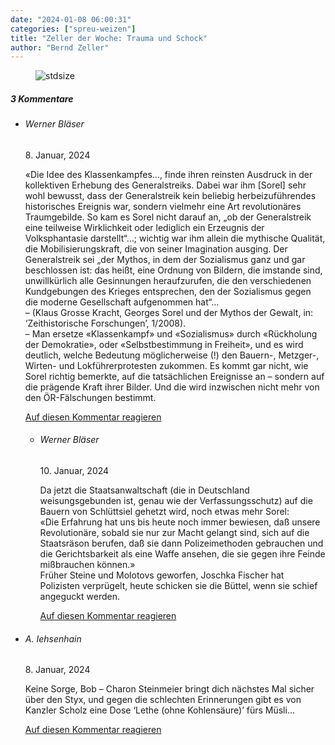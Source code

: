 ```yaml
---
date: "2024-01-08 06:00:31"
categories: ["spreu-weizen"]
title: "Zeller der Woche: Trauma und Schock"
author: "Bernd Zeller"
---
```



<figure>
<img src="https://www.publicomag.com/wp-content/uploads/2024/01/trauma-und-schock.jpg" alt=stdsize>
</figure>


<!--more-->
<h5 class="comments-h">
3 Kommentare </h5>
<ul class="commentlist">
<li class="comment even thread-even depth-1 clearfix" id="li-comment-120421">
<h6 class="author">Werner Bläser</h6> <span class="date">8. Januar, 2024</span>



«Die Idee des Klassenkampfes&#8230;, finde ihren reinsten Ausdruck in der kollektiven Erhebung des Generalstreiks. Dabei war ihm [Sorel] sehr wohl bewusst, dass der Generalstreik kein beliebig herbeizuführendes historisches Ereignis war, sondern vielmehr eine Art revolutionäres Traumgebilde. So kam es Sorel nicht darauf an, „ob der Generalstreik eine teilweise Wirklichkeit oder lediglich ein Erzeugnis der Volksphantasie darstellt“&#8230;; wichtig war ihm allein die mythische Qualität, die Mobilisierungskraft, die von seiner Imagination ausging. Der Generalstreik sei „der Mythos, in dem der Sozialismus ganz und gar beschlossen ist: das heißt, eine Ordnung von Bildern, die imstande sind, unwillkürlich alle Gesinnungen heraufzurufen, die den verschiedenen Kundgebungen des Krieges entsprechen, den der Sozialismus gegen die moderne Gesellschaft aufgenommen hat“&#8230;<br>
&#8211; (Klaus Grosse Kracht, Georges Sorel und der Mythos der Gewalt, in: &#8216;Zeithistorische Forschungen&#8217;, 1/2008).<br>
&#8211; Man ersetze «Klassenkampf» und «Sozialismus» durch «Rückholung der Demokratie», oder «Selbstbestimmung in Freiheit», und es wird deutlich, welche Bedeutung möglicherweise (!) den Bauern-, Metzger-, Wirten- und Lokführerprotesten zukommen. Es kommt gar nicht, wie Sorel richtig bemerkte, auf die tatsächlichen Ereignisse an &#8211; sondern auf die prägende Kraft ihrer Bilder. Und die wird inzwischen nicht mehr von den ÖR-Fälschungen bestimmt.

<a rel="nofollow" class="comment-reply-link" href="#comment-120421" data-commentid="120421" data-postid="18233" data-belowelement="comment-120421" data-respondelement="respond" data-replyto="Antworte auf Werner Bläser" aria-label="Antworte auf Werner Bläser">Auf diesen Kommentar reagieren</a> 


<ul class="children">
<li class="comment odd alt depth-2 clearfix" id="li-comment-120423">
<h6 class="author">Werner Bläser</h6> <span class="date">10. Januar, 2024</span>



Da jetzt die Staatsanwaltschaft (die in Deutschland weisungsgebunden ist, genau wie der Verfassungsschutz) auf die Bauern von Schlüttsiel gehetzt wird, noch etwas mehr Sorel:<br>
«Die Erfahrung hat uns bis heute noch immer bewiesen, daß unsere Revolutionäre, sobald sie nur zur Macht gelangt sind, sich auf die Staatsräson berufen, daß sie dann Polizeimethoden gebrauchen und die Gerichtsbarkeit als eine Waffe ansehen, die sie gegen ihre Feinde mißbrauchen können.»<br>
Früher Steine und Molotovs geworfen, Joschka Fischer hat Polizisten verprügelt, heute schicken sie die Büttel, wenn sie schief angeguckt werden.

<a rel="nofollow" class="comment-reply-link" href="#comment-120423" data-commentid="120423" data-postid="18233" data-belowelement="comment-120423" data-respondelement="respond" data-replyto="Antworte auf Werner Bläser" aria-label="Antworte auf Werner Bläser">Auf diesen Kommentar reagieren</a> 


</li>
</ul>
</li>
<li class="comment even thread-odd thread-alt depth-1 clearfix" id="li-comment-120422">
<h6 class="author">A. Iehsenhain</h6> <span class="date">8. Januar, 2024</span>



Keine Sorge, Bob &#8211; Charon Steinmeier bringt dich nächstes Mal sicher über den Styx, und gegen die schlechten Erinnerungen gibt es von Kanzler Scholz eine Dose &#8216;Lethe (ohne Kohlensäure)&#8217; fürs Müsli&#8230;

<a rel="nofollow" class="comment-reply-link" href="#comment-120422" data-commentid="120422" data-postid="18233" data-belowelement="comment-120422" data-respondelement="respond" data-replyto="Antworte auf A. Iehsenhain" aria-label="Antworte auf A. Iehsenhain">Auf diesen Kommentar reagieren</a> 


</li>
</ul>

